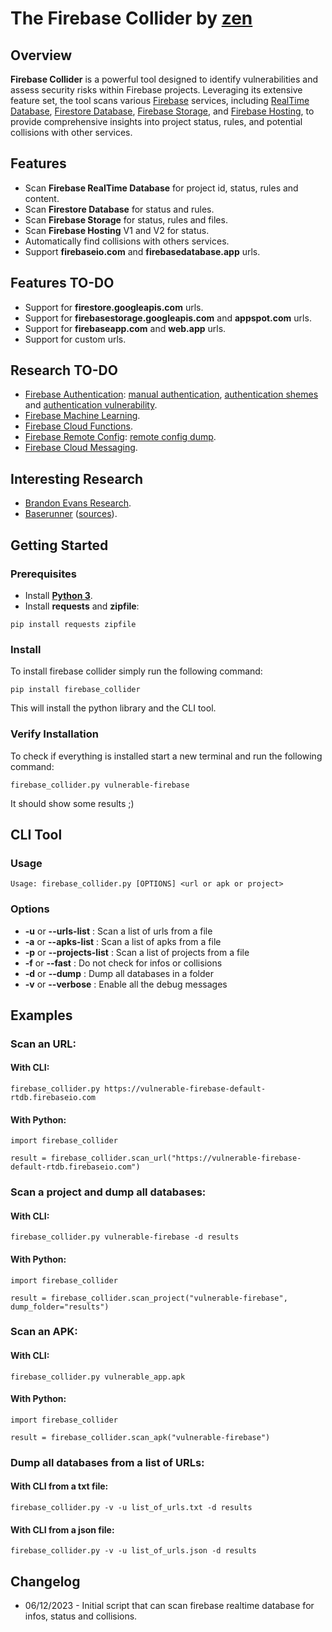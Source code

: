 # The Firebase Collider by [zen](https://linkedin.com/in/mathias-bochet)


## Overview
**Firebase Collider** is a powerful tool designed to identify vulnerabilities and assess security risks within Firebase projects. Leveraging its extensive feature set, the tool scans various [Firebase](https://firebase.google.com/) services, including [RealTime Database](https://firebase.google.com/docs/database), [Firestore Database](https://firebase.google.com/docs/firestore), [Firebase Storage](https://firebase.google.com/docs/storage), and [Firebase Hosting](https://firebase.google.com/docs/hosting), to provide comprehensive insights into project status, rules, and potential collisions with other services.


## Features
* Scan **Firebase RealTime Database** for project id, status, rules and content.
* Scan **Firestore Database** for status and rules.
* Scan **Firebase Storage** for status, rules and files.
* Scan **Firebase Hosting** V1 and V2 for status.
* Automatically find collisions with others services.
* Support **firebaseio.com** and **firebasedatabase.app** urls.


## Features TO-DO
- Support for **firestore.googleapis.com** urls.
- Support for **firebasestorage.googleapis.com** and **appspot.com** urls.
- Support for **firebaseapp.com** and **web.app** urls.
- Support for custom urls.


## Research TO-DO
- [Firebase Authentication](https://firebase.google.com/docs/auth): [manual authentication](https://j0vsec.com/post/firebase_during_bug_bounty_hunting/), [authentication shemes](https://time2hack.com/auth-schemes-in-google-firebase/) and [authentication vulnerability](https://medium.com/swlh/google-firebase-authentication-vulnerability-245050cb7ceb).
- [Firebase Machine Learning](https://firebase.google.com/docs/ml).
- [Firebase Cloud Functions](https://firebase.google.com/docs/functions).
- [Firebase Remote Config](https://firebase.google.com/docs/remote-config): [remote config dump](https://blog.deesee.xyz/android/automation/2019/08/03/firebase-remote-config-dump.html).
- [Firebase Cloud Messaging](https://firebase.google.com/docs/cloud-messaging).


## Interesting Research
- [Brandon Evans Research](https://www.sans.org/white-papers/39885/).
- [Baserunner](https://iosiro.com/blog/baserunner-exploiting-firebase-datastores) ([sources](https://github.com/iosiro/baserunner)).


## Getting Started
### Prerequisites
* Install [**Python 3**](https://www.python.org/downloads/).
* Install **requests** and **zipfile**:
```
pip install requests zipfile
```

### Install
To install firebase collider simply run the following command:
```
pip install firebase_collider
```
This will install the python library and the CLI tool.

### Verify Installation
To check if everything is installed start a new terminal and run the following command:
```
firebase_collider.py vulnerable-firebase
```
It should show some results ;)


## CLI Tool

### Usage
```
Usage: firebase_collider.py [OPTIONS] <url or apk or project>
```


### Options
* **-u** or **--urls-list** <filename>      : Scan a list of urls from a file
* **-a** or **--apks-list** <filename>      : Scan a list of apks from a file
* **-p** or **--projects-list** <filename>  : Scan a list of projects from a file
* **-f** or **--fast**                      : Do not check for infos or collisions
* **-d** or **--dump** <foldername>         : Dump all databases in a folder
* **-v** or **--verbose**                   : Enable all the debug messages


## Examples

### Scan an URL:
#### With CLI:
```
firebase_collider.py https://vulnerable-firebase-default-rtdb.firebaseio.com
```

#### With Python:
```
import firebase_collider

result = firebase_collider.scan_url("https://vulnerable-firebase-default-rtdb.firebaseio.com")
```

### Scan a project and dump all databases:
#### With CLI:
```
firebase_collider.py vulnerable-firebase -d results
```

#### With Python:
```
import firebase_collider

result = firebase_collider.scan_project("vulnerable-firebase", dump_folder="results")
```

### Scan an APK:
#### With CLI:
```
firebase_collider.py vulnerable_app.apk
```

#### With Python:
```
import firebase_collider

result = firebase_collider.scan_apk("vulnerable-firebase")
```

### Dump all databases from a list of URLs:
#### With CLI from a txt file:
```
firebase_collider.py -v -u list_of_urls.txt -d results
```

#### With CLI from a json file:
```
firebase_collider.py -v -u list_of_urls.json -d results
```


## Changelog
- 06/12/2023 - Initial script that can scan firebase realtime database for infos, status and collisions.
